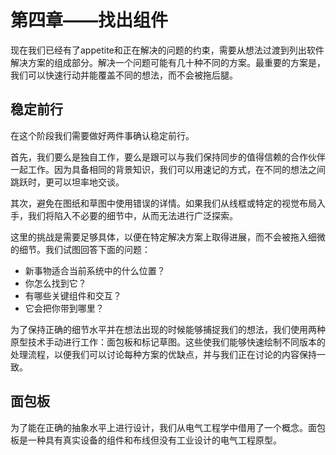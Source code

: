 # 第四章——找出组件

现在我们已经有了appetite和正在解决的问题的约束，需要从想法过渡到列出软件解决方案的组成部分。解决一个问题可能有几十种不同的方案。最重要的方案是，我们可以快速行动并能覆盖不同的想法，而不会被拖后腿。

## 稳定前行
在这个阶段我们需要做好两件事确认稳定前行。

首先，我们要么是独自工作，要么是跟可以与我们保持同步的值得信赖的合作伙伴一起工作。因为具备相同的背景知识，我们可以用速记的方式，在不同的想法之间跳跃时，更可以坦率地交谈。

其次，避免在图纸和草图中使用错误的详情。如果我们从线框或特定的视觉布局入手，我们将陷入不必要的细节中，从而无法进行广泛探索。

这里的挑战是需要足够具体，以便在特定解决方案上取得进展，而不会被拖入细微的细节。我们试图回答下面的问题：
* 新事物适合当前系统中的什么位置？
* 你怎么找到它？
* 有哪些关键组件和交互？
* 它会把你带到哪里？

为了保持正确的细节水平并在想法出现的时候能够捕捉我们的想法，我们使用两种原型技术手动进行工作：面包板和标记草图。这些使我们能够快速绘制不同版本的处理流程，以便我们可以讨论每种方案的优缺点，并与我们正在讨论的内容保持一致。

## 面包板
为了能在正确的抽象水平上进行设计，我们从电气工程学中借用了一个概念。面包板是一种具有真实设备的组件和布线但没有工业设计的电气工程原型。